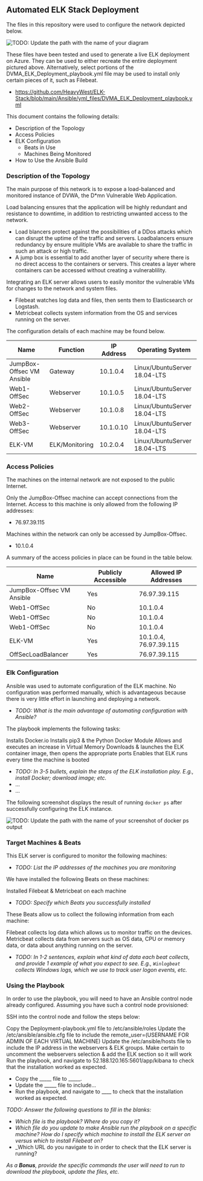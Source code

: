 ## Automated ELK Stack Deployment

The files in this repository were used to configure the network depicted below.

![TODO: Update the path with the name of your diagram](https://github.com/HeavyWest/ELK-Stack/blob/main/Diagrams/ELK_Stack_Topology.png)

These files have been tested and used to generate a live ELK deployment on Azure. They can be used to either recreate the entire deployment pictured above. Alternatively, select portions of the DVMA_ELK_Deployment_playbook.yml file may be used to install only certain pieces of it, such as Filebeat.

  - https://github.com/HeavyWest/ELK-Stack/blob/main/Ansible/yml_files/DVMA_ELK_Deployment_playbook.yml

This document contains the following details:
- Description of the Topology
- Access Policies
- ELK Configuration
  - Beats in Use
  - Machines Being Monitored
- How to Use the Ansible Build


### Description of the Topology

The main purpose of this network is to expose a load-balanced and monitored instance of DVWA, the D*mn Vulnerable Web Application.

Load balancing ensures that the application will be highly redundant and resistance to downtime, in addition to restricting unwanted access to the network.
- Load blancers protect against the possibilities of a DDos attacks which can disrupt the uptime of the traffic and servers. Loadbalancers ensure redundancy by ensure mulitiple VMs are available to share the traffic in such an attack or high traffic.
- A jump box is essential to add another layer of security where there is no direct access to the containers or servers. This creates a layer where containers can be accessed without creating a vulnerablility.

Integrating an ELK server allows users to easily monitor the vulnerable VMs for changes to the network and system files.
- Filebeat watches log data and files, then sents them to Elasticsearch or Logstash.
- Metricbeat collects system information from the OS and services running on the server.

The configuration details of each machine may be found below.

| Name                      | Function       | IP Address | Operating System             |
|---------------------------|----------------|------------|------------------------------|
| JumpBox-Offsec VM Ansible | Gateway        | 10.1.0.4   | Linux/UbuntuServer 18.04-LTS |
| Web1-OffSec               | Webserver      | 10.1.0.5   | Linux/UbuntuServer 18.04-LTS |
| Web2-OffSec               | Webserver      | 10.1.0.8   | Linux/UbuntuServer 18.04-LTS |
| Web3-OffSec               | Webserver      | 10.1.0.10  | Linux/UbuntuServer 18.04-LTS |
| ELK-VM                    | ELK/Monitoring | 10.2.0.4   | Linux/UbuntuServer 18.04-LTS |

### Access Policies

The machines on the internal network are not exposed to the public Internet. 

Only the JumpBox-Offsec machine can accept connections from the Internet. Access to this machine is only allowed from the following IP addresses:
- 76.97.39.115

Machines within the network can only be accessed by JumpBox-Offsec.
- 10.1.0.4

A summary of the access policies in place can be found in the table below.

| Name                      | Publicly Accessible | Allowed IP Addresses   |
|---------------------------|---------------------|------------------------|
| JumpBox-Offsec VM Ansible | Yes                 | 76.97.39.115           |
| Web1-OffSec               | No                  | 10.1.0.4               |
| Web1-OffSec               | No                  | 10.1.0.4               |
| Web1-OffSec               | No                  | 10.1.0.4               |
| ELK-VM                    | Yes                 | 10.1.0.4, 76.97.39.115 |
| OffSecLoadBalancer        | Yes                 | 76.97.39.115           |

### Elk Configuration

Ansible was used to automate configuration of the ELK machine. No configuration was performed manually, which is advantageous because there is very little effort in launching and deploying a network.
- _TODO: What is the main advantage of automating configuration with Ansible?_

The playbook implements the following tasks:

Installs Docker.io
Installs pip3 & the Python Docker Module
Allows and executes an increase in Virtual Memory
Downloads & launches the ELK container image, then opens the appropriate ports
Enables that ELK runs every time the machine is booted

- _TODO: In 3-5 bullets, explain the steps of the ELK installation play. E.g., install Docker; download image; etc._
- ...
- ...

The following screenshot displays the result of running `docker ps` after successfully configuring the ELK instance.

![TODO: Update the path with the name of your screenshot of docker ps output](https://github.com/HeavyWest/ELK-Stack/blob/main/Ansible/Resource_Files/Successful_Docker_Container.png)

### Target Machines & Beats
This ELK server is configured to monitor the following machines:
- _TODO: List the IP addresses of the machines you are monitoring_

We have installed the following Beats on these machines:

Installed Filebeat & Metricbeat on each machine


- _TODO: Specify which Beats you successfully installed_

These Beats allow us to collect the following information from each machine:

Filebeat collects log data which allows us to monitor traffic on the devices.
Metricbeat collects data from servers such as OS data, CPU or memory data, or data about anything running on the server.

- _TODO: In 1-2 sentences, explain what kind of data each beat collects, and provide 1 example of what you expect to see. E.g., `Winlogbeat` collects Windows logs, which we use to track user logon events, etc._

### Using the Playbook
In order to use the playbook, you will need to have an Ansible control node already configured. Assuming you have such a control node provisioned: 

SSH into the control node and follow the steps below:

Copy the Deployment-playbook.yml file to /etc/ansible/roles
Update the /etc/ansible/ansible.cfg file to include the remote_user=(USERNAME FOR ADMIN OF EACH VIRTUAL MACHINE)
Update the /etc/ansible/hosts file to include the IP address in the webservers & ELK groups. Make certain to uncomment the webservers selection & add the ELK section so it will work
Run the playbook, and navigate to 52.188.120.165:5601/app/kibana to check that the installation worked as expected.
- Copy the _____ file to _____.
- Update the _____ file to include...
- Run the playbook, and navigate to ____ to check that the installation worked as expected.

_TODO: Answer the following questions to fill in the blanks:_
- _Which file is the playbook? Where do you copy it?_
- _Which file do you update to make Ansible run the playbook on a specific machine? How do I specify which machine to install the ELK server on versus which to install Filebeat on?_
- _Which URL do you navigate to in order to check that the ELK server is running?

_As a **Bonus**, provide the specific commands the user will need to run to download the playbook, update the files, etc._